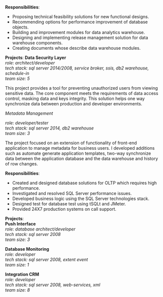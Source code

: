 **Responsibilities**:  
- Proposing technical feasibility solutions for new functional designs.  
- Recommending options for performance improvement of database objects.  
- Building and improvement modules for data analytics warehouse.  
- Designing and implementing release management solution for data warehouse components.  
- Creating documents whose describe data warehouse modules.  

**Projects**:
**Data Security Layer**  
*role: architect/developer*    
*tech stack: sql server 2014/2008, service broker, ssis, db2 warehouse, schedule-in*  
*team size: 5*  

This project provides a tool for preventing unauthorized users from viewing sensitive data. The core component meets the requirements of data access control, masking data and keys integrity. This solution helps one way synchronize data between production and developer environments. 

*Metadata Management*

*role: developer/tester*  
*tech stack: sql server 2014, db2 warehouse*  
*team size: 3*  

The project focused on an extension of functionality of front-end application to manage metadata for business users. I developed additions such as automate generate application templates, two-way synchronize data between the application database and the data warehouse and history of row changes.

**Responsibilities**:
- Created and designed database solutions for OLTP which requires high performance.  
- Investigated and resolved SQL Server performance issues.  
- Developed business logic using the SQL Server technologies stack.  
- Designed test for database test using tSQLt and JMeter.  
- Provided 24X7 production systems on call support.  

**Projects**:  
**Push Interface**  
*role: database architect/developer*  
*tech stack: sql server 2008*  
*team size: 3*  

**Database Monitoring**  
*role: developer*  
*tech stack: sql server 2008, extent event*  
*team size: 1*  

**Integration CRM**  
*role: developer*  
*tech stack: sql server 2008, web-services, xml*  
*team size: 8*  
